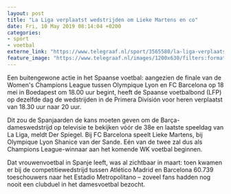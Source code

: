 ```yaml
---
layout: post
title: "La Liga verplaatst wedstrijden om Lieke Martens en co"
date: Fri, 10 May 2019 08:14:04 +0200
categories: 
- sport 
- voetbal 
externe_link: "https://www.telegraaf.nl/sport/3565580/la-liga-verplaatst-wedstrijden-om-lieke-martens-en-co"
feature_image: "https://www.telegraaf.nl/images/1200x630/filters:format(jpeg):quality(80)/cdn-kiosk-api.telegraaf.nl/789575d0-7307-11e9-a6c4-02d1dbdc35d1.jpg"
---
```


<p class="intro">Een buitengewone actie in het Spaanse voetbal: aangezien de finale van de Women's Champions League tussen Olympique Lyon en FC Barcelona op 18 mei in Boedapest om 18.00 uur begint, heeft de Spaanse voetbalbond (LFP) op dezelfde dag de wedstrijden in de Primera División voor heren verplaatst van 18.30 uur naar 20 uur.</p> <p>Dit zou de Spanjaarden de kans moeten geven om de Barça-dameswedstrijd op televisie te bekijken vóór de 38e en laatste speeldag van La Liga, meldt Der Spiegel. Bij FC Barcelona speelt Lieke Martens, bij Olympique Lyon Shanice van der Sande. Eén van de twee zal dus als Champions League-winnaar aan het komende WK voetbal beginnen.</p><p>Dat vrouwenvoetbal in Spanje leeft, was al zichtbaar in maart: toen kwamen er bij de competitiewedstrijd tussen Atlético Madrid en Barcelona 60.739 toeschouwers naar het Estadio Metropolitano – zoveel fans hadden nog nooit een clubduel in het damesvoetbal bezocht.</p>
